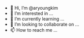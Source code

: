 - 👋 Hi, I’m @aryoungkim
- 👀 I’m interested in ...
- 🌱 I’m currently learning ...
- 💞️ I’m looking to collaborate on ...
- 📫 How to reach me ...

<!---
aryoungkim/aryoungkim is a ✨ special ✨ repository because its `README.md` (this file) appears on your GitHub profile.
You can click the Preview link to take a look at your changes.
--->
